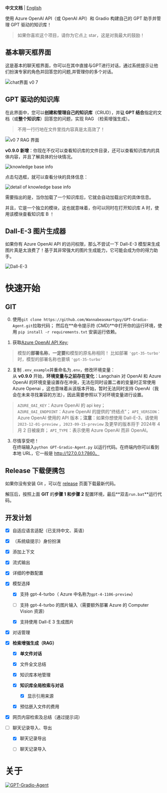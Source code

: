 **中文文档** | [English](README.md)

使用 Azure OpenAI API（或 OpenAI API）和 Gradio 构建自己的 GPT 助手并管理 GPT 驱动的知识库！
> 如果你喜欢这个项目，请你为它点上 star，这是对我最大的鼓励！

## 基本聊天框界面

这是基本的聊天框界面，你可以在其中直接与GPT进行对话，通过系统提示让他们扮演专家的角色并回答您的问题,并管理你的多个对话。

![chat界面 v0 7](https://github.com/Wannabeasmartguy/GPT-Gradio-Agent/assets/107250451/f0ec31dc-6cdf-42db-9f8c-4dceae9dabca)

## GPT 驱动的知识库

在此界面中，您可以**创建和管理自己的知识库**（CRUD），并**让 GPT 结合**指定的文档（或**整个知识库**）回答您的问题，实现 RAG （检索增强生成）。

> 不用一行行地在文件里找内容真是太高效了！

![v0 7 RAG 界面](https://github.com/Wannabeasmartguy/GPT-Gradio-Agent/assets/107250451/705c8f58-d46b-487a-b4d5-9cc38397397f)

**v0.9.0 新增**：你现在不仅可以查看知识库的文件目录，还可以查看知识库内的具体内容，并且了解具体的分块情况。

![knowledge base info](https://github.com/Wannabeasmartguy/GPT-Gradio-Agent/assets/107250451/883315f0-b2f0-4c39-acc9-6f4104fe9609)

点击勾选框，就可以查看分块的具体信息：

![detail of knowledge base info](https://github.com/Wannabeasmartguy/GPT-Gradio-Agent/assets/107250451/d8e94529-ad52-4d28-becf-bddcce94d5d6)

需要指出的是，当你加载了一个知识库后，它就会自动加载出它的具体信息。

并且，它是一个独立的模块，这也就意味着，你可以同时在打开知识库 A 时，使用该模块查看知识库 B ！

## Dall-E-3 图片生成器

如果你有 Azure OpenAI API 的访问权限，那么不尝试一下 Dall-E-3 模型来生成图片真是太浪费了！基于其非常强大的图片生成能力，它可能会成为你的得力助手。

![Dall-E-3](https://github.com/Wannabeasmartguy/GPT-Gradio-Agent/assets/107250451/6b8c7e7c-8c75-41a0-b0ce-46f69bb7a9ef)

# 快速开始

## GIT

0. 使用`git clone https://github.com/Wannabeasmartguy/GPT-Gradio-Agent.git`拉取代码；
然后在**命令提示符 (CMD)**中打开你的运行环境，使用 `pip install -r requirements.txt` 安装运行依赖。

1. 获取[Azure OpenAI API Key](https://portal.azure.com/#home);

> 模型的**部署名称**，**一定要**和模型的原名称相同！
> 比如部署 `'gpt-35-turbo'` 时，模型的部署名称也要填 `'gpt-35-turbo'`

2. 复制 `.env_example`并重命名为`.env`，修改环境变量：  
    从 **v0.9.0** 开始，**环境变量与之前存在变化**：Langchain 对 OpenAI 和 Azure OpenAI 的环境变量设置存在冲突，无法在同时设置二者的变量时正常使用 Azure Openai ，这也意味着从该版本开始，暂时无法同时支持 OpenAI（我会在未来寻找兼容的方法），因此需要参照以下对环境变量进行设置。
  > `AZURE_OAI_KEY`：Azure OpenAI 的 api key；  
  > `AZURE_OAI_ENDPOINT`：Azure OpenAI 的提供的“终结点”；
  > `API_VERSION`：Azure OpenAI 使用的 API 版本；**注意**：如果你想使用 Dall-E-3，请使用 `2023-12-01-preview` ，`2023-09-15-preview` 及更早的版本将于 2024年 4 月 2 日被废弃；
  > `API_TYPE`：表示使用 Azure OpenAI 而非 OpenAI。

3. 尽情享受吧！  
   在终端输入`python GPT-Gradio-Agent.py` 以运行代码。在终端内你可以看到本地 URL，它一般是 http://127.0.0.1:7860。

## Release 下载便携包

如果你没有安装 Git ，可以在 [release](https://github.com/Wannabeasmartguy/GPT-Gradio-Agent/releases) 页面下载最新代码。

解压后，按照上面 **GIT** 的**步骤 1 和步骤 2** 配置环境，最后**双击`run.bat`**运行代码。

## 开发计划

- [x] 自适应语言适配（已支持中文、英语）

- [x] （系统级提示）身份扮演

- [x] 添加上下文

- [x] 流式输出

- [x] 详细的参数配置

- [x] 模型选择

  - [x] 支持 gpt-4-turbo（ Azure 中名称为`gpt-4-1106-preview`）
  
  - [ ] 支持 gpt-4-turbo 的图片输入（需要额外部署 Azure 的 Computer Vision 资源）
  
  - [x] 支持使用 Dall-E 3 生成图片

- [x] 对话管理 

- [x] **检索增强生成（RAG）**
  
  - [x] **单文件对话**
  
  - [x] 文件全文总结

  - [x] 知识库本地管理

  - [x] **知识库全局检索与对话**
    
    - [x] 显示引用来源
  
  - [x] 预估嵌入文件的费用

- [x] 网页内容检索及总结（通过提示词）

- [ ] 聊天记录导入、导出

  - [x] 聊天记录导出
  
  - [ ] 聊天记录导入

# 关于
[![GPT-Gradio-Agent](https://github-readme-stats-wannabeasmartguy.vercel.app/api?username=Wannabeasmartguy&show_icons=true&theme=vue)](https://github.com/Wannabeasmartguy/GPT-Gradio-Agent)    
